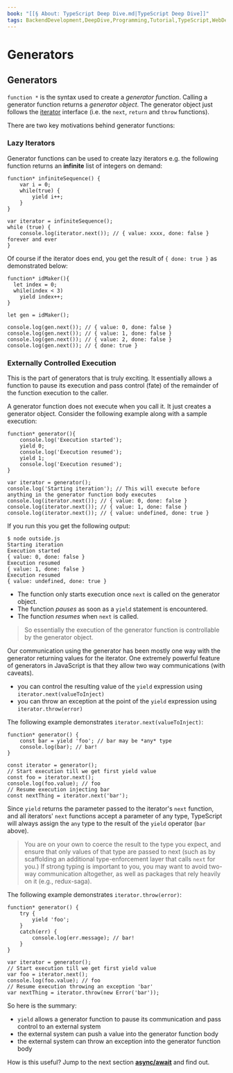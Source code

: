 ```yaml
---
book: "[[§ About꞉ TypeScript Deep Dive.md|TypeScript Deep Dive]]"
tags: BackendDevelopment,DeepDive,Programming,Tutorial,TypeScript,WebDevelopment
---
```


# Generators

## Generators

`function *` is the syntax used to create a _generator function_. Calling a generator function returns a _generator object_. The generator object just follows the [iterator](Iterators.md) interface (i.e. the `next`, `return` and `throw` functions).

There are two key motivations behind generator functions:

### Lazy Iterators

Generator functions can be used to create lazy iterators e.g. the following function returns an **infinite** list of integers on demand:

```
function* infiniteSequence() {
    var i = 0;
    while(true) {
        yield i++;
    }
}

var iterator = infiniteSequence();
while (true) {
    console.log(iterator.next()); // { value: xxxx, done: false } forever and ever
}
```

Of course if the iterator does end, you get the result of `{ done: true }` as demonstrated below:

```
function* idMaker(){
  let index = 0;
  while(index < 3)
    yield index++;
}

let gen = idMaker();

console.log(gen.next()); // { value: 0, done: false }
console.log(gen.next()); // { value: 1, done: false }
console.log(gen.next()); // { value: 2, done: false }
console.log(gen.next()); // { done: true }
```

### Externally Controlled Execution

This is the part of generators that is truly exciting. It essentially allows a function to pause its execution and pass control (fate) of the remainder of the function execution to the caller.

A generator function does not execute when you call it. It just creates a generator object. Consider the following example along with a sample execution:

```
function* generator(){
    console.log('Execution started');
    yield 0;
    console.log('Execution resumed');
    yield 1;
    console.log('Execution resumed');
}

var iterator = generator();
console.log('Starting iteration'); // This will execute before anything in the generator function body executes
console.log(iterator.next()); // { value: 0, done: false }
console.log(iterator.next()); // { value: 1, done: false }
console.log(iterator.next()); // { value: undefined, done: true }
```

If you run this you get the following output:

```
$ node outside.js
Starting iteration
Execution started
{ value: 0, done: false }
Execution resumed
{ value: 1, done: false }
Execution resumed
{ value: undefined, done: true }
```

- The function only starts execution once `next` is called on the generator object.
- The function _pauses_ as soon as a `yield` statement is encountered.
- The function _resumes_ when `next` is called.

> So essentially the execution of the generator function is controllable by the generator object.

Our communication using the generator has been mostly one way with the generator returning values for the iterator. One extremely powerful feature of generators in JavaScript is that they allow two way communications (with caveats).

- you can control the resulting value of the `yield` expression using `iterator.next(valueToInject)`
- you can throw an exception at the point of the `yield` expression using `iterator.throw(error)`

The following example demonstrates `iterator.next(valueToInject)`:

```
function* generator() {
    const bar = yield 'foo'; // bar may be *any* type
    console.log(bar); // bar!
}

const iterator = generator();
// Start execution till we get first yield value
const foo = iterator.next();
console.log(foo.value); // foo
// Resume execution injecting bar
const nextThing = iterator.next('bar');
```

Since `yield` returns the parameter passed to the iterator's `next` function, and all iterators' `next` functions accept a parameter of any type, TypeScript will always assign the `any` type to the result of the `yield` operator (`bar` above).

> You are on your own to coerce the result to the type you expect, and ensure that only values of that type are passed to next (such as by scaffolding an additional type-enforcement layer that calls `next` for you.) If strong typing is important to you, you may want to avoid two-way communication altogether, as well as packages that rely heavily on it (e.g., redux-saga).

The following example demonstrates `iterator.throw(error)`:

```
function* generator() {
    try {
        yield 'foo';
    }
    catch(err) {
        console.log(err.message); // bar!
    }
}

var iterator = generator();
// Start execution till we get first yield value
var foo = iterator.next();
console.log(foo.value); // foo
// Resume execution throwing an exception 'bar'
var nextThing = iterator.throw(new Error('bar'));
```

So here is the summary:

- `yield` allows a generator function to pause its communication and pass control to an external system
- the external system can push a value into the generator function body
- the external system can throw an exception into the generator function body

How is this useful? Jump to the next section [**async/await**](Async%20Await.md) and find out.